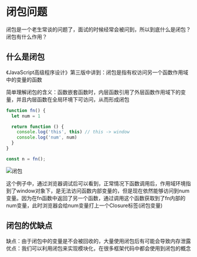 # 闭包问题

闭包是一个老生常谈的问题了，面试的时候经常会被问到，所以到底什么是闭包？闭包有什么作用？

## 什么是闭包

《JavaScript高级程序设计》第三版中讲到：闭包是指有权访问另一个函数作用域中的变量的函数

简单理解闭包的含义：函数嵌套函数时，内层函数引用了外层函数作用域下的变量，并且内层函数在全局环境下可访问，从而形成闭包


```javascript
function fn() {
  let num = 1

  return function () {
    console.log('this', this) // this -> window
    console.log('num', num)
  }
}

const n = fn();
```
![闭包](/assets/images/closure.jpg)


这个例子中，通过浏览器调试后可以看到，正常情况下函数调用后，作用域环境指到了window对象下，是无法访问函数内部变量的，但是现在依然能够访问到num变量。因为在fn函数中返回了另一个函数，通过调用这个函数获取到了fn内部的num变量，此时浏览器会给num变量打上一个Closure标签(闭包变量)



## 闭包的优缺点
缺点：由于闭包中的变量是不会被回收的，大量使用闭包后有可能会导致内存泄露    
优点：我们可以利用闭包来实现模块化，在很多框架代码中都会使用到闭包的概念

